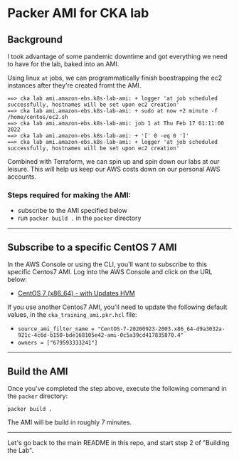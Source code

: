 # Packer AMI for CKA lab
## Background
I took advantage of some pandemic downtime and got everything we need to have for the lab, baked into an AMI.  

Using linux `at` jobs, we can programmatically finish boostrapping the ec2 instances after they're created fromt the AMI.  

```
==> cka lab ami.amazon-ebs.k8s-lab-ami: + logger 'at job scheduled successfully, hostnames will be set upon ec2 creation'
==> cka lab ami.amazon-ebs.k8s-lab-ami: + sudo at now +2 minute -f /home/centos/ec2.sh
==> cka lab ami.amazon-ebs.k8s-lab-ami: job 1 at Thu Feb 17 01:11:00 2022
==> cka lab ami.amazon-ebs.k8s-lab-ami: + '[' 0 -eq 0 ']'
==> cka lab ami.amazon-ebs.k8s-lab-ami: + logger 'at job scheduled successfully, hostnames will be set upon ec2 creation'
```

Combined with Terraform, we can spin up and spin down our labs at our leisure.  This will help us keep our AWS costs down on our personal AWS accounts.  

### Steps required for making the AMI:
- subscribe to the AMI specified below
- run `packer build .` in the `packer` directory

---
## Subscribe to a specific CentOS 7 AMI
In the AWS Console or using the CLI, you'll want to subscribe to this specific Centos7 AMI.  Log into the AWS Console and click on the URL below:
- [CentOS 7 (x86_64) - with Updates HVM](https://console.aws.amazon.com/marketplace/home?region=us-east-1#/subscriptions/d9a3032a-921c-4c6d-b150-bde168105e42)

If you use another Centos7 AMI, you'll need to update the following default values, in the `cka_training_ami.pkr.hcl` file:
- `source_ami_filter_name = "CentOS-7-20200923-2003.x86_64-d9a3032a-921c-4c6d-b150-bde168105e42-ami-0c5a39cd417835870.4"`
- `owners = ["679593333241"]`
---
## Build the AMI
Once you've completed the step above, execute the following command in the `packer` directory:

`packer build .`  

The AMI will be build in roughly 7 minutes.  

---

Let's go back to the main README in this repo, and start step 2 of "Building the Lab".

